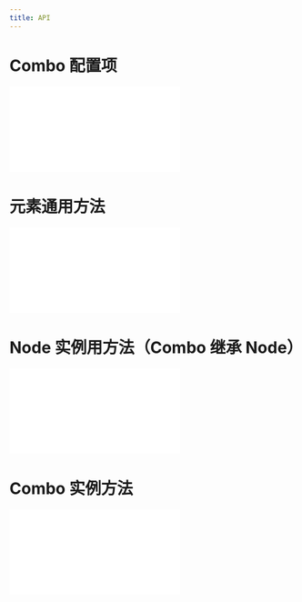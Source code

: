 ```yaml
---
title: API
---
```


# Combo 配置项

<embed src="@/docs/api/Items/comboProperties.zh.md"></embed>

# 元素通用方法

<embed src="@/docs/api/Items/itemMethods.zh.md"></embed>

# Node 实例用方法（Combo 继承 Node）

<embed src="@/docs/api/Items/nodeMethods.zh.md"></embed>

# Combo 实例方法

<embed src="@/docs/api/Items/comboMethods.zh.md"></embed>
